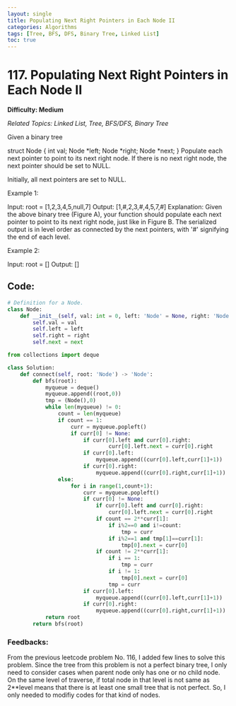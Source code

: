 ```yaml
---
layout: single
title: Populating Next Right Pointers in Each Node II
categories: Algorithms
tags: [Tree, BFS, DFS, Binary Tree, Linked List]
toc: true
---
```


# 117. Populating Next Right Pointers in Each Node II

**Difficulty: Medium**

*Related Topics: Linked List, Tree, BFS/DFS, Binary Tree*

Given a binary tree

struct Node {
  int val;
  Node *left;
  Node *right;
  Node *next;
}
Populate each next pointer to point to its next right node. If there is no next right node, the next pointer should be set to NULL.

Initially, all next pointers are set to NULL.

 
Example 1:

Input: root = [1,2,3,4,5,null,7]
Output: [1,#,2,3,#,4,5,7,#]
Explanation: Given the above binary tree (Figure A), your function should populate each next pointer to point to its next right node, just like in Figure B. The serialized output is in level order as connected by the next pointers, with '#' signifying the end of each level.

Example 2:

Input: root = []
Output: []
         
## Code:
         
```python
# Definition for a Node.
class Node:
    def __init__(self, val: int = 0, left: 'Node' = None, right: 'Node' = None, next: 'Node' = None):
        self.val = val
        self.left = left
        self.right = right
        self.next = next

from collections import deque

class Solution:
    def connect(self, root: 'Node') -> 'Node':
        def bfs(root):
            myqueue = deque()
            myqueue.append((root,0))
            tmp = (Node(),0)
            while len(myqueue) != 0:
                count = len(myqueue)
                if count == 1:
                    curr = myqueue.popleft()
                    if curr[0] != None:
                        if curr[0].left and curr[0].right:
                                curr[0].left.next = curr[0].right
                        if curr[0].left:                              
                            myqueue.append((curr[0].left,curr[1]+1))
                        if curr[0].right:
                            myqueue.append((curr[0].right,curr[1]+1))
                else:
                    for i in range(1,count+1):
                        curr = myqueue.popleft()
                        if curr[0] != None:
                            if curr[0].left and curr[0].right:
                                curr[0].left.next = curr[0].right
                            if count == 2**curr[1]:                           
                                if i%2==0 and i!=count:
                                    tmp = curr
                                if i%2==1 and tmp[1]==curr[1]:
                                    tmp[0].next = curr[0]
                            if count != 2**curr[1]:
                                if i == 1:
                                    tmp = curr
                                if i != 1:
                                    tmp[0].next = curr[0]
                                tmp = curr
                        if curr[0].left:                              
                            myqueue.append((curr[0].left,curr[1]+1))
                        if curr[0].right:
                            myqueue.append((curr[0].right,curr[1]+1))
            return root
        return bfs(root)
```
### Feedbacks: 
From the previous leetcode problem No. 116, I added few lines to solve this problem. Since the tree from this problem is not a perfect binary
tree, I only need to consider cases when parent node only has one or no child node. On the same level of traverse, if total node in that level is
not same as 2**level means that there is at least one small tree that is not perfect. So, I only needed to modifiy codes for that kind of nodes.
         